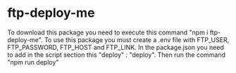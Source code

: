 ﻿# ftp-deploy-me
 To download this package you need to execute this command "npm i ftp-deploy-me".
 To use this package you must create a .env file with FTP_USER, FTP_PASSWORD, FTP_HOST and FTP_LINK. 
 In the package.json you need to add in the script section this "deploy" : "deploy".
 Then run the command "npm run deploy"
